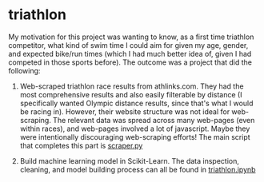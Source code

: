 # triathlon
My motivation for this project was wanting to know, as a first time triathlon competitor, what kind of swim time I could aim for given my age, gender, and expected bike/run times (which I had much better idea of, given I had competed in those sports before). The outcome was a project that did the following:
1) Web-scraped triathlon race results from athlinks.com. They had the most comprehensive results and also easily filterable by distance (I specifically wanted Olympic distance results, since that's what I would be racing in). However, their website structure was not ideal for web-scraping. The relevant data was spread across many web-pages (even within races), and web-pages involved a lot of javascript. Maybe they were intentionally discouraging web-scraping efforts! The main script that completes this part is <a href="scraper.py">scraper.py</a>

2) Build machine learning model in Scikit-Learn. The data inspection, cleaning, and model building process can all be found in <a href="triathlon.ipynb">triathlon.ipynb</a>
